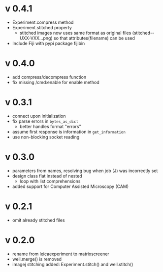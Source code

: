 # v 0.4.1
- Experiment.compress method
- Experiment.stitched property
  - stitched images now uses same format as original files
    (stitched--UXX-VXX...png) so that attributes(filename) can be used
- Include Fiji with pypi package fijibin

# v 0.4.0
- add compress/decompress function
- fix missing /cmd:enable for enable method

# v 0.3.1
- connect upon initialization
- fix parse errors in `bytes_as_dict`
  - better handles format "errors"
- assume first response is information in `get_information`
- use non-blocking socket reading

# v 0.3.0
- parameters from names, resolving bug when job (J) was incorrectly set
- design class flat instead of nested
  - loop with list comprehensions
- added support for Computer Assisted Microscopy (CAM)

# v 0.2.1
- omit already stitched files

# v 0.2.0
- rename from leicaexperiment to matrixscreener
- well.merge() is removed
- imagej stitching added: Experiment.stitch() and well.stitch()
